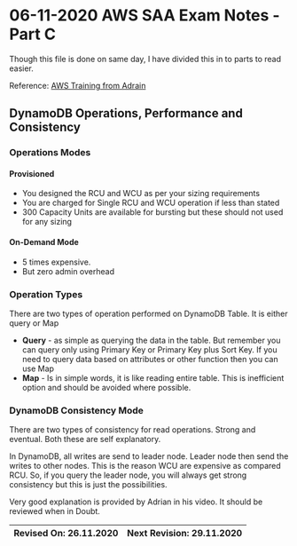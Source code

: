 # 06-11-2020 AWS SAA Exam Notes -Part C

Though this file is done on same day, I have divided this in to parts to read easier.

Reference: [AWS Training from Adrain](https://learn.cantrill.io/)

## DynamoDB Operations, Performance and Consistency

### Operations Modes

#### Provisioned
* You designed the RCU and WCU as per your sizing requirements
* You are charged for Single RCU and WCU operation if less than stated
* 300 Capacity Units are available for bursting but these should not used for any sizing
  
#### On-Demand Mode 
* 5 times expensive.
* But zero admin overhead

### Operation Types

There are two types of operation performed on DynamoDB Table. It is either query or Map

* **Query** - as simple as querying the data in the table. But remember you can query only using Primary Key or Primary Key plus Sort Key. If you need to query data based on attributes or other function then you can use Map
* **Map** - Is in simple words, it is like reading entire table. This is inefficient option and should be avoided where possible.

### DynamoDB Consistency Mode

There are two types of consistency for read operations. Strong and eventual. Both these are self explanatory.

In DynamoDB, all writes are send to leader node. Leader node then send the writes to other nodes. This is the reason WCU are expensive as compared RCU. So, if you query the leader node, you will always get strong consistency but this is just the possibilities.

Very good explanation is provided by Adrian in his video. It should be reviewed when in Doubt.

Revised On: 26.11.2020 | Next Revision: 29.11.2020
-----------------------| -------------------------
